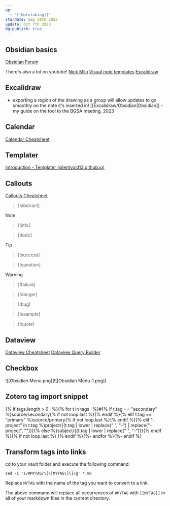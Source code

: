 ```yaml
---
up:
  - "[[Notetaking]]"
stardate: Sep 28th 2023
update: Oct 7th 2023
dg-publish: true
---
```

## Obsidian basics
[Obsidian Forum](https://forum.obsidian.md/)

There's also a lot on youtube!
[Nick Milo](https://www.youtube.com/watch?v=QgbLb6QCK88&list=PL3NaIVgSlAVLHty1-NuvPa9V0b0UwbzBd)
[Visual note templates](https://www.youtube.com/watch?v=zmgqMZi6QL8)
[Excalidraw](https://www.youtube.com/watch?v=vlC1-iBvIfo&list=PL6mqgtMZ4NP1o3urKVf0j-s6sjP7yPE1R)

## Excalidraw
- exporting a region of the drawing as a group will allow updates to go smoothly on the note it's inserted in!
[[Excalidraw/Obsidian|Obsidian]] - my guide on the tool to the BGSA meeting, 2023

## Calendar
[Calendar Cheatsheet](https://github.com/liamcain/obsidian-calendar-plugin/blob/master/README.md)

## Templater
[Introduction - Templater (silentvoid13.github.io)](https://silentvoid13.github.io/Templater/)

## Callouts

[Callouts Cheatsheet](https://help.obsidian.md/Editing+and+formatting/Callouts)

> [!abstract]

> [!note]

>[!info]

> [!todo]

> [!tip]

> [!success]

> [!question]

> [!warning]

> [!failure]

> [!danger]

> [!bug]

> [!example]

> [!quote]

## Dataview

[Dataview Cheatsheet](https://github.com/seburbandev/obsidian-dataview-cheatsheet)
[Dataview Query Builder](https://s-blu.github.io/basic-dataview-query-builder/)


## Checkbox

![[Obsidian Menu.png]]![[Obsidian Menu-1.png]]

## Zotero tag import snippet
{% if tags.length > 0 -%}{% for t in tags -%}#{% if t.tag == "secondary" %}source/secondary{% if not loop.last %}{% endif %}{% elif t.tag == "primary" %}source/primary{% if not loop.last %}{% endif %}{% elif "-project" in t.tag %}project/{{t.tag | lower | replace(" ", "-") | replace("-project", "")}}{% else %}subject/{{t.tag | lower | replace(" ", "-")}}{% endif %}{% if not loop.last %} {% endif %}{%- endfor %}{%- endif %}

## Transform tags into links
cd to your vault folder and execute the following command:

`sed -i 's/#MYTAG/\[\[MYTAG\]\]/g' *.md`

Replace `MYTAG` with the name of the tag you want to convert to a link.

The above command will replace all occurrences of `#MYTAG` with `[[MYTAG]]` in all of your markdown files in the current directory.